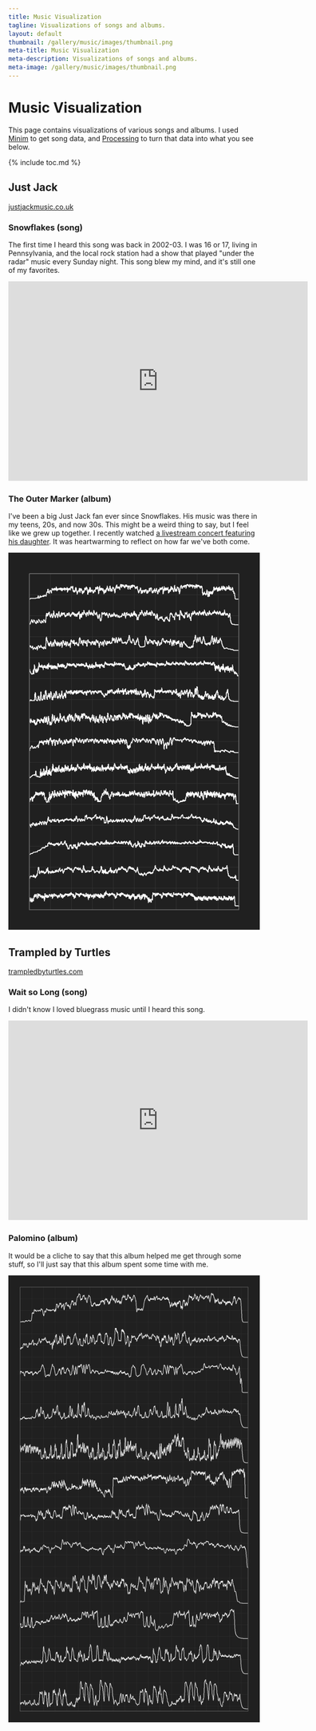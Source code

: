 ```yaml
---
title: Music Visualization
tagline: Visualizations of songs and albums.
layout: default
thumbnail: /gallery/music/images/thumbnail.png
meta-title: Music Visualization
meta-description: Visualizations of songs and albums.
meta-image: /gallery/music/images/thumbnail.png
---
```


<style>
.content img{
  width: 600px;
  image-rendering: pixelated;
}
</style>

<h1>Music Visualization</h1>

This page contains visualizations of various songs and albums. I used [Minim](http://code.compartmental.net/tools/minim/) to get song data, and [Processing](/tutorials/processing) to turn that data into what you see below.

{% include toc.md %}

## Just Jack

[justjackmusic.co.uk](https://justjackmusic.co.uk/)

### Snowflakes (song)

The first time I heard this song was back in 2002-03. I was 16 or 17, living in Pennsylvania, and the local rock station had a show that played "under the radar" music every Sunday night. This song blew my mind, and it's still one of my favorites.

<iframe width="600" height="400" src="https://www.youtube-nocookie.com/embed/IWWPO69vvuU" frameborder="0" allow="accelerometer; autoplay; encrypted-media; gyroscope; picture-in-picture" allowfullscreen></iframe>

### The Outer Marker (album)

I've been a big Just Jack fan ever since Snowflakes. His music was there in my teens, 20s, and now 30s. This might be a weird thing to say, but I feel like we grew up together. I recently watched [a livestream concert featuring his daughter](https://www.facebook.com/justjackmusic/videos/969241756811786/). It was heartwarming to reflect on how far we've both come.

![the outer marker](/gallery/music/images/just-jack-outer-marker.png)

## Trampled by Turtles

[trampledbyturtles.com](http://trampledbyturtles.com/)

### Wait so Long (song)

I didn't know I loved bluegrass music until I heard this song.

<iframe width="600" height="400" src="https://www.youtube-nocookie.com/embed/-OmzH3vROlw" frameborder="0" allow="accelerometer; autoplay; encrypted-media; gyroscope; picture-in-picture" allowfullscreen></iframe>

### Palomino (album)

It would be a cliche to say that this album helped me get through some stuff, so I'll just say that this album spent some time with me.

![palomino](/gallery/music/images/trampled-by-turtles-palomino.png)